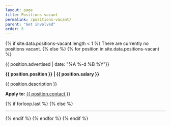 ```yaml
---
layout: page
title: Positions vacant
permalink: /positions-vacant/
parent: "Get involved"
order: 5
---
```


{% if site.data.positions-vacant.length < 1 %}
  There are currently no positions vacant.
{% else %}
  {% for position in site.data.positions-vacant %}
  <p>{{ position.advertised | date: "%A %-d %B %Y"}}</p>
  <p><strong>{{ position.position }} | {{ position.salary }}</strong></p>
  <p>{{ position.description }}</p>
  <p><strong>Apply to:</strong> <a href="mailto:{{ position.contact }}">{{ position.contact }}</a></p>
  {% if forloop.last %}
  {% else %}
<hr/>
  {% endif %}
{% endfor %}
{% endif %}
